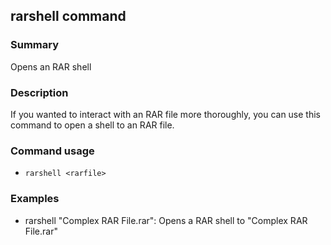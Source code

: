 ## rarshell command

### Summary

Opens an RAR shell

### Description

If you wanted to interact with an RAR file more thoroughly, you can use this command to open a shell to an RAR file.

### Command usage

* `rarshell <rarfile>`

### Examples

* rarshell "Complex RAR File.rar": Opens a RAR shell to "Complex RAR File.rar"
